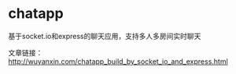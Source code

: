 # chatapp
基于socket.io和express的聊天应用，支持多人多房间实时聊天

文章链接：http://wuyanxin.com/chatapp_build_by_socket_io_and_express.html

